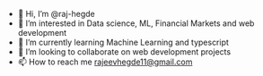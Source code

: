 - 👋 Hi, I’m @raj-hegde
- 👀 I’m interested in Data science, ML, Financial Markets and web development
- 🌱 I’m currently learning Machine Learning and typescript
- 💞️ I’m looking to collaborate on web development projects 
- 📫 How to reach me rajeevhegde11@gmail.com

<!---
raj-hegde/raj-hegde is a ✨ special ✨ repository because its `README.md` (this file) appears on your GitHub profile.
You can click the Preview link to take a look at your changes.
--->
